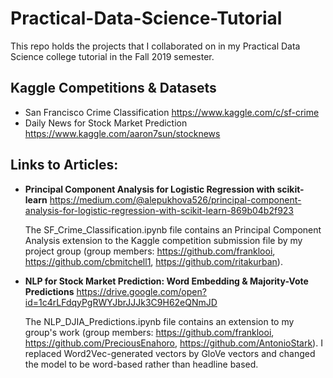 # Practical-Data-Science-Tutorial
This repo holds the projects that I collaborated on in my Practical Data Science college tutorial in the Fall 2019 semester. 

## Kaggle Competitions & Datasets

* San Francisco Crime Classification https://www.kaggle.com/c/sf-crime
* Daily News for Stock Market Prediction https://www.kaggle.com/aaron7sun/stocknews

## Links to Articles:
* **Principal Component Analysis for Logistic Regression with scikit-learn**
https://medium.com/@alepukhova526/principal-component-analysis-for-logistic-regression-with-scikit-learn-869b04b2f923

   The SF_Crime_Classification.ipynb file contains an Principal Component Analysis extension to the Kaggle competition submission file by my project group (group members: https://github.com/franklooi, https://github.com/cbmitchell1, https://github.com/ritakurban).

* **NLP for Stock Market Prediction: Word Embedding & Majority-Vote Predictions**
https://drive.google.com/open?id=1c4rLFdqyPgRWYJbrJJJk3C9H62eQNmJD

  The NLP_DJIA_Predictions.ipynb file contains an extension to my group's work (group members: https://github.com/franklooi, https://github.com/PreciousEnahoro, https://github.com/AntonioStark). I replaced Word2Vec-generated vectors by GloVe vectors and changed the model to be word-based rather than headline based.
